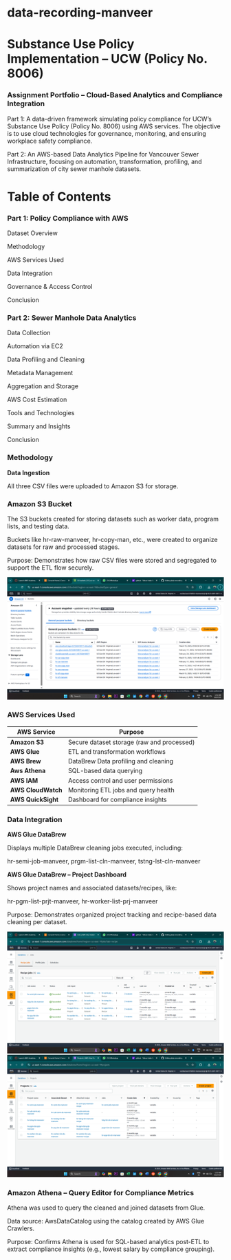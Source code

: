 # data-recording-manveer
# **Substance Use Policy Implementation – UCW (Policy No. 8006)**  
### **Assignment Portfolio – Cloud-Based Analytics and Compliance Integration**
Part 1: A data-driven framework simulating policy compliance for UCW’s Substance Use Policy (Policy No. 8006) using AWS services. The objective is to use cloud technologies for governance, monitoring, and ensuring workplace safety compliance.

Part 2: An AWS-based Data Analytics Pipeline for Vancouver Sewer Infrastructure, focusing on automation, transformation, profiling, and summarization of city sewer manhole datasets.

# Table of Contents
### **Part 1: Policy Compliance with AWS**
Dataset Overview

Methodology

AWS Services Used

Data Integration 

Governance & Access Control

Conclusion

### **Part 2: Sewer Manhole Data Analytics**

Data Collection

Automation via EC2

Data Profiling and Cleaning

Metadata Management

Aggregation and Storage

AWS Cost Estimation

Tools and Technologies

Summary and Insights

Conclusion


### **Methodology**
**Data Ingestion**

All three CSV files were uploaded to Amazon S3 for storage.

### **Amazon S3 Bucket**

The S3 buckets created for storing datasets such as worker data, program lists, and testing data.

Buckets like hr-raw-manveer, hr-copy-man, etc., were created to organize datasets for raw and processed stages.

Purpose: Demonstrates how raw CSV files were stored and segregated to support the ETL flow securely.

![image alt](https://github.com/Manveer-gb/data-recording-manveer/blob/1a00d95987f3cc0fa83781254d67dc37c8ba2e1b/Screenshot%20(175).png)

### **AWS Services Used**

| **AWS Service**	                    |     **Purpose**   |
|----------------                     |----------------|
| **Amazon S3**                       | Secure dataset storage (raw and processed)  |
|   **AWS Glue**                      |  ETL and transformation workflows   |
|  **AWS Brew**                       | DataBrew	Data profiling and cleaning    |
|   **Aws Athena**                    |   	SQL-based data querying  |
|  **AWS IAM**                        | Access control and user permissions    |
|    **AWS CloudWatch**               | 	Monitoring ETL jobs and query health |
|  **AWS QuickSight**                 | Dashboard for compliance insights     |

### **Data Integration**

**AWS Glue DataBrew**

Displays multiple DataBrew cleaning jobs executed, including:

hr-semi-job-manveer, prgm-list-cln-manveer, tstng-lst-cln-manveer

**AWS Glue DataBrew – Project Dashboard**

Shows project names and associated datasets/recipes, like:

hr-pgm-list-prjt-manveer, hr-worker-list-prj-manveer

Purpose: Demonstrates organized project tracking and recipe-based data cleaning per dataset.

![image alt](https://github.com/Manveer-gb/data-recording-manveer/blob/f2080dd3b00ddef497576482830b239e9ca7e2b3/Screenshot%20(179).png) 
![image alt](https://github.com/Manveer-gb/data-recording-manveer/blob/06cc3ca7ec1442eb3e26261eeb48fb080967cd73/Screenshot%20(180).png)

### **Amazon Athena – Query Editor for Compliance Metrics**

Athena was used to query the cleaned and joined datasets from Glue.

Data source: AwsDataCatalog using the catalog created by AWS Glue Crawlers.

Purpose: Confirms Athena is used for SQL-based analytics post-ETL to extract compliance insights (e.g., lowest salary by compliance grouping).


             

  



                    






